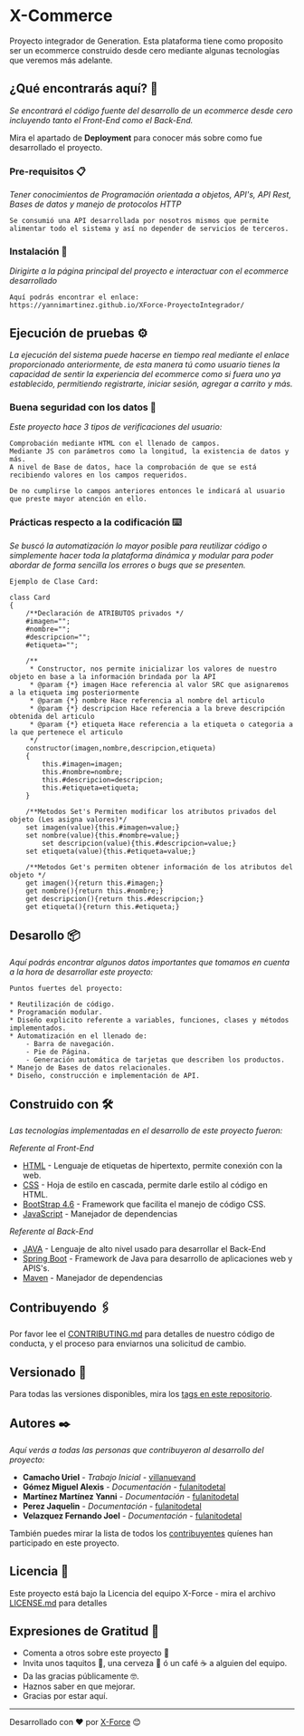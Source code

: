 # X-Commerce

Proyecto integrador de Generation. Esta plataforma tiene como proposito ser un ecommerce construido desde cero mediante algunas tecnologías que veremos más adelante.

## ¿Qué encontrarás aquí? 🚀

_Se encontrará el código fuente del desarrollo de un ecommerce desde cero incluyendo tanto el Front-End como el Back-End._

Mira el apartado de **Deployment** para conocer más sobre como fue desarrollado el proyecto.


### Pre-requisitos 📋

_Tener conocimientos de Programación orientada a objetos, API's, API Rest, Bases de datos y manejo de protocolos HTTP_

```
Se consumió una API desarrollada por nosotros mismos que permite alimentar todo el sistema y así no depender de servicios de terceros.
```

### Instalación 🔧

_Dirigirte a la página principal del proyecto e interactuar con el ecommerce desarrollado_

```
Aquí podrás encontrar el enlace: https://yannimartinez.github.io/XForce-ProyectoIntegrador/
```

## Ejecución de pruebas ⚙️

_La ejecución del sistema puede hacerse en tiempo real mediante el enlace proporcionado anteriormente, de esta manera tú como usuario tienes la capacidad de sentir la experiencia del ecommerce como si fuera uno ya establecido, permitiendo registrarte, iniciar sesión, agregar a carrito y más._

### Buena seguridad con los datos 🔩

_Este proyecto hace 3 tipos de verificaciones del usuario:_

```
Comprobación mediante HTML con el llenado de campos.
Mediante JS con parámetros como la longitud, la existencia de datos y más.
A nivel de Base de datos, hace la comprobación de que se está recibiendo valores en los campos requeridos.

De no cumplirse lo campos anteriores entonces le indicará al usuario que preste mayor atención en ello.
```

### Prácticas respecto a la codificación ⌨️

_Se buscó la automatización lo mayor posible para reutilizar código o simplemente hacer toda la plataforma dinámica y modular para poder abordar de forma sencilla los errores o bugs que se presenten._

```
Ejemplo de Clase Card:

class Card
{
    /**Declaración de ATRIBUTOS privados */
    #imagen="";
    #nombre="";
    #descripcion="";
    #etiqueta="";

    /**
     * Constructor, nos permite inicializar los valores de nuestro objeto en base a la información brindada por la API
     * @param {*} imagen Hace referencia al valor SRC que asignaremos a la etiqueta img posteriormente
     * @param {*} nombre Hace referencia al nombre del articulo
     * @param {*} descripcion Hace referencia a la breve descripción obtenida del articulo
     * @param {*} etiqueta Hace referencia a la etiqueta o categoria a la que pertenece el articulo
     */
    constructor(imagen,nombre,descripcion,etiqueta)
    {
        this.#imagen=imagen;
        this.#nombre=nombre;
        this.#descripcion=descripcion;
        this.#etiqueta=etiqueta;
    }

    /**Metodos Set's Permiten modificar los atributos privados del objeto (Les asigna valores)*/
    set imagen(value){this.#imagen=value;}
    set nombre(value){this.#nombre=value;}
        set descripcion(value){this.#descripcion=value;}
    set etiqueta(value){this.#etiqueta=value;}

    /**Metodos Get's permiten obtener información de los atributos del objeto */
    get imagen(){return this.#imagen;}
    get nombre(){return this.#nombre;}
    get descripcion(){return this.#descripcion;}
    get etiqueta(){return this.#etiqueta;}

```

## Desarollo 📦

_Aquí podrás encontrar algunos datos importantes que tomamos en cuenta a la hora de desarrollar este proyecto:_

```
Puntos fuertes del proyecto:

* Reutilización de código.
* Programación modular.
* Diseño explicito referente a variables, funciones, clases y métodos implementados.
* Automatización en el llenado de:
    - Barra de navegación.
    - Pie de Página.
    - Generación automática de tarjetas que describen los productos.
* Manejo de Bases de datos relacionales.
* Diseño, construcción e implementación de API.
```

## Construido con 🛠️

_Las tecnologías implementadas en el desarrollo de este proyecto fueron:_

_Referente al Front-End_
* [HTML](https://developer.mozilla.org/es/docs/Web/HTML) - Lenguaje de etiquetas de hipertexto, permite conexión con la web.
* [CSS](https://developer.mozilla.org/es/docs/Web/CSS) - Hoja de estilo en cascada, permite darle estilo al código en HTML.
* [BootStrap 4.6](https://getbootstrap.com/docs/4.6/getting-started/introduction/) - Framework que facilita el manejo de código CSS.
* [JavaScript](https://maven.apache.org/) - Manejador de dependencias

_Referente al Back-End_
* [JAVA](https://www.java.com/es/) - Lenguaje de alto nivel usado para desarrollar el Back-End
* [Spring Boot](https://spring.io/projects/spring-boot) - Framework de Java para desarrollo de aplicaciones web y APIS's.
* [Maven](https://maven.apache.org/) - Manejador de dependencias


## Contribuyendo 🖇️

Por favor lee el [CONTRIBUTING.md](https://gist.github.com/villanuevand/xxxxxx) para detalles de nuestro código de conducta, y el proceso para enviarnos una solicitud de cambio.

## Versionado 📌
Para todas las versiones disponibles, mira los [tags en este repositorio](https://github.com/YanniMartinez/XForce-ProyectoIntegrador).

## Autores ✒️

_Aquí verás a todas las personas que contribuyeron al desarrollo del proyecto:_

* **Camacho Uriel** - *Trabajo Inicial* - [villanuevand](https://github.com/villanuevand)
* **Gómez Miguel Alexis** - *Documentación* - [fulanitodetal](#fulanito-de-tal)
* **Martínez Martínez Yanni** - *Documentación* - [fulanitodetal](#fulanito-de-tal)
* **Perez Jaquelin** - *Documentación* - [fulanitodetal](#fulanito-de-tal)
* **Velazquez Fernando Joel** - *Documentación* - [fulanitodetal](#fulanito-de-tal)

También puedes mirar la lista de todos los [contribuyentes](https://github.com/YanniMartinez/XForce-ProyectoIntegrador/graphs/contributors) quíenes han participado en este proyecto. 

## Licencia 📄

Este proyecto está bajo la Licencia del equipo X-Force - mira el archivo [LICENSE.md](LICENSE.md) para detalles

## Expresiones de Gratitud 🎁

* Comenta a otros sobre este proyecto 📢
* Invita unos taquitos 🌮, una cerveza 🍺 ó un café ☕ a alguien del equipo. 
* Da las gracias públicamente 🤓.
* Haznos saber en que mejorar.
* Gracias por estar aquí.



---
Desarrollado con ❤️ por [X-Force](https://github.com/YanniMartinez/XForce-ProyectoIntegrador) 😊
